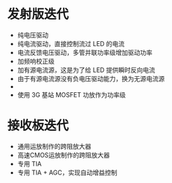 # 发射版迭代
- 纯电压驱动
- 纯电流驱动，直接控制流过 LED 的电流
- 电流反馈电压驱动，多管并联功率级增加驱动功率
- 加频响校正级
- 加有源电流源，这是为了给 LED 提供瞬时反向电流
- 由于有源电流源没有负电压驱动能力，换为无源电流源
- 
- 使用 3G 基站 MOSFET 功放作为功率级




# 接收板迭代

- 通用运放制作的跨阻放大器
- 高速CMOS运放制作的跨阻放大器
- 专用 TIA
- 专用 TIA + AGC，实现自动增益控制

